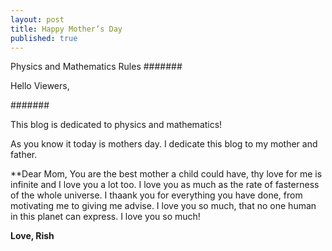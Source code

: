 ```yaml
---
layout: post
title: Happy Mother’s Day
published: true
---
```

Physics and Mathematics Rules
#######

Hello Viewers,

#######

This blog is dedicated to physics and mathematics!

As you know it today is mothers day. I dedicate this blog to my mother and father.

**Dear Mom,
 You are the best mother a child could have, thy love for me is infinite and I love you a lot too. I love you as much as the rate of fasterness of the whole universe. I thaank you for everything you have done, from motivating me to giving me advise. I love you so much, that no one human in this planet can express. I love you so much!

**Love,
	Rish**
 
